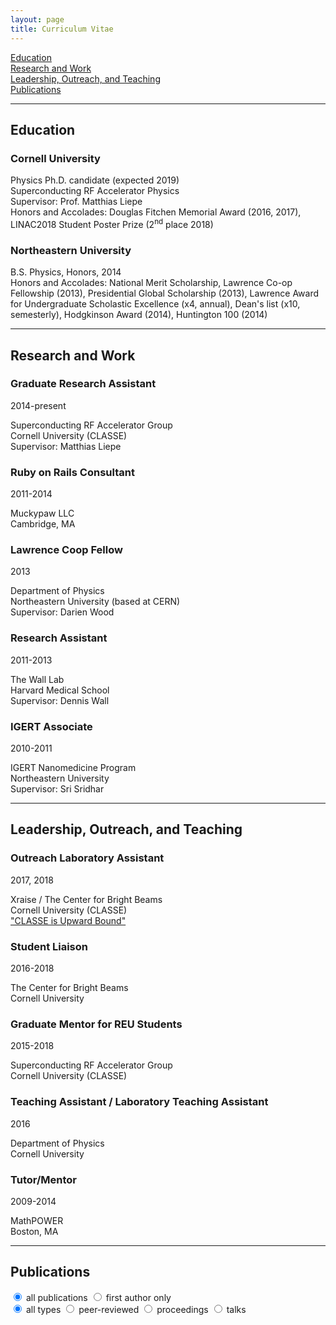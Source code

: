 ```yaml
---
layout: page
title: Curriculum Vitae
---
```



[Education](#education)  
[Research and Work](#research-and-work)  
[Leadership, Outreach, and Teaching](#leadership-outreach-and-teaching)  
[Publications](#publications)  

---

## Education

### Cornell University

Physics Ph.D. candidate (expected 2019)  
Superconducting RF Accelerator Physics  
Supervisor: Prof. Matthias Liepe  
Honors and Accolades: Douglas Fitchen Memorial Award (2016, 2017), LINAC2018 Student Poster Prize (2<sup>nd</sup> place 2018)

### Northeastern University

B.S. Physics, Honors, 2014  
Honors and Accolades: National Merit Scholarship, Lawrence Co-op Fellowship (2013), Presidential Global Scholarship (2013), Lawrence Award for Undergraduate Scholastic Excellence (x4, annual), Dean's list (x10, semesterly), Hodgkinson Award (2014), Huntington 100 (2014)


---


## Research and Work

### Graduate Research Assistant

2014-present

Superconducting RF Accelerator Group  
Cornell University (CLASSE)  
Supervisor: Matthias Liepe  

### Ruby on Rails Consultant

2011-2014

Muckypaw LLC  
Cambridge, MA


### Lawrence Coop Fellow

2013

Department of Physics  
Northeastern University (based at CERN)  
Supervisor: Darien Wood

### Research Assistant

2011-2013

The Wall Lab  
Harvard Medical School  
Supervisor: Dennis Wall

### IGERT Associate

2010-2011

IGERT Nanomedicine Program  
Northeastern University  
Supervisor: Sri Sridhar


---


## Leadership, Outreach, and Teaching

### Outreach Laboratory Assistant

2017, 2018

Xraise / The Center for Bright Beams  
Cornell University (CLASSE)  
["CLASSE is Upward Bound"](https://www.classe.cornell.edu/NewsAndEvents/UpwardBoundSep18.html)

### Student Liaison

2016-2018

The Center for Bright Beams  
Cornell University  

### Graduate Mentor for REU Students

2015-2018

Superconducting RF Accelerator Group  
Cornell University (CLASSE)  


### Teaching Assistant / Laboratory Teaching Assistant

2016

Department of Physics  
Cornell University  

### Tutor/Mentor

2009-2014


MathPOWER  
Boston, MA


---


## Publications

<div id="publicationButtons">
  <div id="authorButtons" class="switch">
    <input type="radio" class="switch-input" name="firstAuthor" value="allPublications" id="allPublications" checked>
    <label for="allPublications" class="switch-label switch-label-on">all publications</label>
    <input type="radio" class="switch-input" name="firstAuthor" value="firstAuthor" id="firstAuthor">
    <label for="firstAuthor" class="switch-label switch-label-off">first author only</label>
  </div>
  <div id="typeButtons" class="switch">
    <input type="radio" class="switch-input" name="pubType" value="allTypes" id="allTypes" checked>
    <label for="allTypes" class="switch-label switch-label-on">all types</label>
    <input type="radio" class="switch-input" name="pubType" value="peerReviewed" id="peerReviewed">
    <label for="peerReviewed" class="switch-label switch-label-off">peer-reviewed</label>
    <input type="radio" class="switch-input" name="pubType" value="proceedings" id="proceedings">
    <label for="proceedings" class="switch-label switch-label-off">proceedings</label>
    <input type="radio" class="switch-input" name="pubType" value="talks" id="talks">
    <label for="talks" class="switch-label switch-label-off">talks</label>
  </div>
</div>

<div id="publicationList"> </div>
<script src="/cv/cv.js"> </script>
